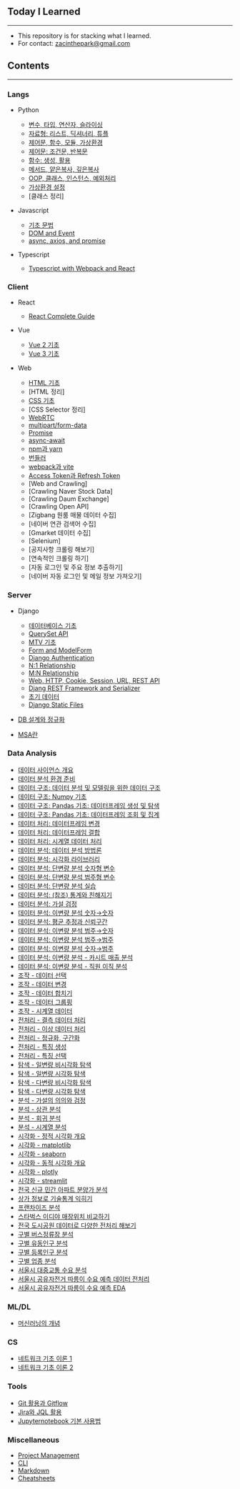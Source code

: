 ## Today I Learned

---

- This repository is for stacking what I learned.
- For contact: zacinthepark@gmail.com

## Contents

---

### Langs

- Python
    - [변수, 타입, 연산자, 슬라이싱](./langs/python/변수_타입_연산자_슬라이싱.md)
    - [자료형: 리스트, 딕셔너리, 튜플](./langs/python/자료형_리스트_딕셔너리_튜플.md)
    - [제어문, 함수, 모듈, 가상환경](./langs/python/제어문_함수_모듈_가상환경.md)
    - [제어문: 조건문, 반복문](./langs/python/제어문_조건문_반복문.md)
    - [함수: 생성, 활용](./langs/python/함수%20생성%20및%20활용.md)
    - [메서드, 얕은복사, 깊은복사](./langs/python/메서드_얕은복사_깊은복사.md)
    - [OOP, 클래스, 인스턴스, 예외처리](./langs/python/OOP_클래스_인스턴스_예외처리.md)
    - [가상환경 설정](./langs/python/가상환경%20설정.md)
    - [클래스 정리]

- Javascript
    - [기초 문법](./langs/javascript/basics.md)
    - [DOM and Event](./langs/javascript/dom-event.md)
    - [async, axios, and promise](./langs/javascript/async-axios-promise.md)

- Typescript
    - [Typescript with Webpack and React](./langs/typescript/README.md)

### Client

- React
    - [React Complete Guide](./client/react/react-guide/README.md)

- Vue
    - [Vue 2 기초](./client/vue/vue2/README.md)
    - [Vue 3 기초](./client/vue/vue3/README.md)

- Web
    - [HTML 기초](./client//web/html%20%EA%B8%B0%EC%B4%88.md)
    - [HTML 정리]
    - [CSS 기초](./client/web/css%20%EA%B8%B0%EC%B4%88.md)
    - [CSS Selector 정리]
    - [WebRTC](./client/web/WebRTC.md)
    - [multipart/form-data](./client/web/multipart-formdata.md)
    - [Promise](./client/web/Promise.md)
    - [async-await](./client/web/async-await.md)
    - [npm과 yarn](./client/web/npm%EA%B3%BC%20yarn.md)
    - [번들러](./client/web/%EB%B2%88%EB%93%A4%EB%9F%AC.md)
    - [webpack과 vite](./client/web/webpack%EA%B3%BC%20vite.md)
    - [Access Token과 Refresh Token](./client/web/Access-Token%EA%B3%BC%20Refresh-Token.md)
    - [Web and Crawling]
    - [Crawling Naver Stock Data]
    - [Crawling Daum Exchange]
    - [Crawling Open API]
    - [Zigbang 원룸 매물 데이터 수집]
    - [네이버 연관 검색어 수집]
    - [Gmarket 데이터 수집]
    - [Selenium]
    - [공지사항 크롤링 해보기]
    - [연속적인 크롤링 하기]
    - [자동 로그인 및 주요 정보 추출하기]
    - [네이버 자동 로그인 및 메일 정보 가져오기]

### Server

- Django
    - [데이터베이스 기초](./server/django/%EB%8D%B0%EC%9D%B4%ED%84%B0%EB%B2%A0%EC%9D%B4%EC%8A%A4%20%EA%B8%B0%EC%B4%88.md)
    - [QuerySet API](./server/django/queryset-api.md)
    - [MTV 기초](./server/django/MTV%20%EA%B8%B0%EC%B4%88.md)
    - [Form and ModelForm](./server/django/form-and-modelform.md)
    - [Django Authentication](./server/django/django-authentication.md)
    - [N:1 Relationship](./server/django/n-1-relationship.md)
    - [M:N Relationship](./server/django/m-n-relationship.md)
    - [Web, HTTP, Cookie, Session, URL, REST API](./server/django/REST%20API.md)
    - [Djang REST Framework and Serializer](./server/django/DRF.md)
    - [초기 데이터](./server/django/%EC%B4%88%EA%B8%B0%20%EB%8D%B0%EC%9D%B4%ED%84%B0.md)
    - [Django Static Files](./server/django/django-static-files.md)

- [DB 설계와 정규화](./server/DB%20설계와%20정규화.md)
- [MSA란](./server/MSA%EB%9E%80.md)

### Data Analysis

- [데이터 사이언스 개요](./da/데이터%20사이언스%20개요.md)
- [데이터 분석 환경 준비](./da/데이터%20분석환경%20준비하기.md)
- [데이터 구조: 데이터 분석 및 모델링을 위한 데이터 구조](./da/데이터%20분석%20및%20모델링을%20위한%20데이터%20구조.md)
- [데이터 구조: Numpy 기초](./da/Numpy%20기초.md)
- [데이터 구조: Pandas 기초: 데이터프레임 생성 및 탐색](./da/Pandas%20기초%201.md)
- [데이터 구조: Pandas 기초: 데이터프레임 조회 및 집계](./da/Pandas%20기초%202.md)
- [데이터 처리: 데이터프레임 변경](./da/데이터프레임%20변경.md)
- [데이터 처리: 데이터프레임 결합](./da/데이터프레임%20결합.md)
- [데이터 처리: 시계열 데이터 처리](./da/시계열%20데이터%20처리.md)
- [데이터 분석: 데이터 분석 방법론](./da/데이터%20분석%20방법론.md)
- [데이터 분석: 시각화 라이브러리](./da/시각화%20라이브러리.md)
- [데이터 분석: 단변량 분석 숫자형 변수](./da/단변량%20분석%20숫자형%20변수.md)
- [데이터 분석: 단변량 분석 범주형 변수](./da/단변량%20분석%20범주형%20변수.md)
- [데이터 분석: 단변량 분석 실습](./da/단변량%20분석%20종합실습.md)
- [데이터 분석: (참조) 통계와 친해지기](./da/통계와%20친해지기.md)
- [데이터 분석: 가설 검정](./da/가설검정.md)
- [데이터 분석: 이변량 분석 숫자&rarr;숫자](./da/이변량%20분석%20숫자_숫자.md)
- [데이터 분석: 평균 추정과 신뢰구간](./da/평균%20추정과%20신뢰구간.md)
- [데이터 분석: 이변량 분석 범주&rarr;숫자](./da/이변량%20분석%20범주_숫자.md)
- [데이터 분석: 이변량 분석 범주&rarr;범주](./da/이변량%20분석%20범주_범주.md)
- [데이터 분석: 이변량 분석 숫자&rarr;범주](./da/이변량%20분석%20숫자_범주.md)
- [데이터 분석: 이변량 분석 - 카시트 매출 분석](./da/이변량%20분석%20카시트%20매출%20분석.md)
- [데이터 분석: 이변량 분석 - 직원 이직 분석](./da/이변량%20분석%20직원%20이직%20분석.md)
- [조작 - 데이터 선택](./da/데이터%20선택.md)
- [조작 - 데이터 변경](./da/데이터%20변경.md)
- [조작 - 데이터 합치기](./da/데이터%20합치기.md)
- [조작 - 데이터 그룹핑](./da/데이터%20그룹핑.md)
- [조작 - 시계열 데이터](./da/시계열%20데이터%20기초.md)
- [전처리 - 결측 데이터 처리](./da/데이터%20정제%20결측%20데이터%20처리.md)
- [전처리 - 이상 데이터 처리](./da/데이터%20정제%20이상%20데이터%20처리.md)
- [전처리 - 정규화, 구간화](./da/데이터%20변환%20정규화%20구간화.md)
- [전처리 - 특징 생성](./da/데이터%20변환%20특징%20생성.md)
- [전처리 - 특징 선택](./da/데이터%20변환%20특징%20선택.md)
- [탐색 - 일변량 비시각화 탐색](./da/일변량%20비시각화%20탐색.md)
- [탐색 - 일변량 시각화 탐색](./da/일변량%20시각화%20탐색.md)
- [탐색 - 다변량 비시각화 탐색](./da/다변량%20비시각화%20탐색.md)
- [탐색 - 다변량 시각화 탐색](./da/다변량%20시각화%20탐색.md)
- [분석 - 가설의 의의와 검정](./da/가설의%20의의와%20검정.md)
- [분석 - 상관 분석](./da/상관%20분석.md)
- [분석 - 회귀 분석](./da/회귀%20분석.md)
- [분석 - 시계열 분석](./da/시계열%20분석.md)
- [시각화 - 정적 시각화 개요](./da/정적%20시각화%20개요.md)
- [시각화 - matplotlib](./da/matplotlib%20활용.md)
- [시각화 - seaborn](./da/seaborn%20활용.md)
- [시각화 - 동적 시각화 개요](./da/동적%20시각화%20개요.md)
- [시각화 - plotly](./da/plotly%20활용.md)
- [시각화 - streamlit](./da/streamlit%20활용.md)
- [전국 신규 민간 아파트 분양가 분석](./da/전국%20신규%20민간%20아파트%20분양가%20분석.md)
- [상가 정보로 기술통계 익히기](./da/상가%20정보로%20기술통계%20익히기.md)
- [프랜차이즈 분석](./da/프랜차이즈%20분석.md)
- [스타벅스 이디야 매장위치 비교하기](./da/스타벅스%20이디야%20매장위치%20비교하기.md)
- [전국 도시공원 데이터로 다양한 전처리 해보기](./da/전국%20도시공원%20데이터로%20다양한%20전처리%20해보기.md)
- [구별 버스정류장 분석](./da/구별%20버스정류장%20분석.md)
- [구별 유동인구 분석](./da/구별%20유동인구%20분석.md)
- [구별 등록인구 분석](./da/구별%20등록인구%20분석.md)
- [구별 업종 분석](./da/구별%20업종%20분석.md)
- [서울시 대중교통 수요 분석](./da/서울시%20대중교통%20수요%20분석.md)
- [서울시 공유자전거 따릉이 수요 예측 데이터 전처리](./da/서울시%20공유자전거%20따릉이%20수요%20예측%20데이터%20전처리.md)
- [서울시 공유자전거 따릉이 수요 예측 EDA](./da/서울시%20공유자전거%20따릉이%20수요%20예측%20EDA.md)

### ML/DL

- [머신러닝의 개념](./mldl/머신러닝의%20개념.md)

### CS

- [네트워크 기초 이론 1](./cs/네트워크%20기초%20이론%201.md)
- [네트워크 기초 이론 2](./cs/네트워크%20기초%20이론%202.md)

### Tools

- [Git 활용과 Gitflow](./tools/Git%20활용과%20Gitflow.md)
- [Jira와 JQL 활용](./tools/Jira와%20JQL%20활용.md)
- [Jupyternotebook 기본 사용법](./tools/Jupyternotebook%20기본%20사용법.md)

### Miscellaneous

- [Project Management](./misc/project-management.md)
- [CLI](./misc/cli.md)
- [Markdown](./misc/markdown.md)
- [Cheatsheets](./misc/cheatsheets.md)
